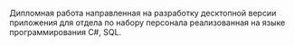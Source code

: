 Дипломная работа направленная на разработку десктопной версии приложения для отдела по набору персонала реализованная на языке программирования C#, SQL.
